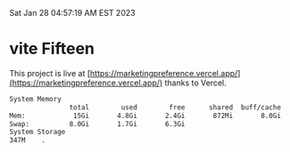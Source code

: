 Sat Jan 28 04:57:19 AM EST 2023

# vite Fifteen


This project is live at [https://marketingpreference.vercel.app/](https://marketingpreference.vercel.app/) thanks to Vercel.

```bash
System Memory
               total        used        free      shared  buff/cache   available
Mem:            15Gi       4.8Gi       2.4Gi       872Mi       8.0Gi       9.3Gi
Swap:          8.0Gi       1.7Gi       6.3Gi
System Storage
347M	.
```
```bash
